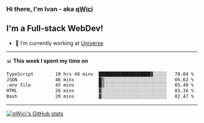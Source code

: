 ### Hi there, I'm Ivan - aka [qWici][website]

## I'm a Full-stack WebDev!
- 🔭 I’m currently working at [Universe][universe]

---

📊 **This week I spent my time on**
<!--START_SECTION:waka-->

```txt
TypeScript        10 hrs 48 mins  ███████████████████▓░░░░░   78.04 %
JSON              46 mins         █▒░░░░░░░░░░░░░░░░░░░░░░░   05.62 %
.env file         45 mins         █▒░░░░░░░░░░░░░░░░░░░░░░░   05.49 %
HTML              26 mins         ▓░░░░░░░░░░░░░░░░░░░░░░░░   03.16 %
Bash              20 mins         ▓░░░░░░░░░░░░░░░░░░░░░░░░   02.47 %
```

<!--END_SECTION:waka-->

---

[![qWici's GitHub stats](https://github-readme-stats.vercel.app/api?username=qWici)](https://github.com/qWici/github-readme-stats)

[website]: https://devkucher.com
[twitter]: https://twitter.com/KucherDev
[linkedin]: https://www.linkedin.com/in/ivankucher
[universe]: https://universeapps.limited
